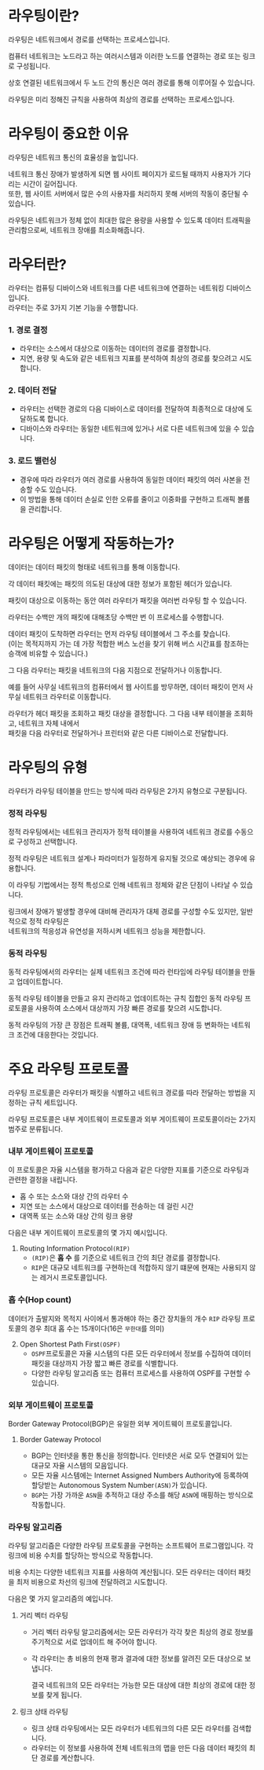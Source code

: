 라우팅이란?
========================================================================

라우팅은 네트워크에서 경로를 선택하는 프로세스입니다.  

컴퓨터 네트워크는 노드라고 하는 여러시스템과 이러한 노드를 연결하는 경로 또는 링크로 구성됩니다.  

상호 연결된 네트워크에서 두 노드 간의 통신은 여러 경로를 통해 이루어질 수 있습니다.  

라우팅은 미리 정해진 규칙을 사용하여 최상의 경로를 선택하는 프로세스입니다.

라우팅이 중요한 이유
========================================================================

라우팅은 네트워크 통신의 효율성을 높입니다.  

네트워크 통신 장애가 발생하게 되면 웹 사이트 페이지가 로드될 때까지 사용자가 기다리는 시간이 길어집니다.  
또한, 웹 사이트 서버에서 많은 수의 사용자를 처리하지 못해 서버의 작동이 중단될 수 있습니다.  

라우팅은 네트워크가 정체 없이 최대한 많은 용량을 사용할 수 있도록 데이터 트래픽을 관리함으로써, 네트워크 장애를 최소화해줍니다.

라우터란?
========================================================================

라우터는 컴퓨팅 디바이스와 네트워크를 다른 네트워크에 연결하는 네트워킹 디바이스입니다.  
라우터는 주로 3가지 기본 기능을 수행합니다.  

### 1. 경로 결정

  * 라우터는 소스에서 대상으로 이동하는 데이터의 경로를 결정합니다.
  * 지연, 용량 및 속도와 같은 네트워크 지표를 분석하여 최상의 경로를 찾으려고 시도합니다.

### 2. 데이터 전달

  * 라우터는 선택한 경로의 다음 디바이스로 데이터를 전달하여 최종적으로 대상에 도달하도록 합니다.
  * 디바이스와 라우터는 동일한 네트워크에 있거나 서로 다른 네트워크에 있을 수 있습니다.

### 3. 로드 밸런싱

  * 경우에 따라 라우터가 여러 경로를 사용하여 동일한 데이터 패킷의 여러 사본을 전송할 수도 있습니다.
  * 이 방법을 통해 데이터 손실로 인한 오류를 줄이고 이중화를 구현하고 트래픽 볼륨을 관리합니다.

라우팅은 어떻게 작동하는가?
========================================================================

데이터는 데이터 패킷의 형태로 네트워크를 통해 이동합니다.  

각 데이터 패킷에는 패킷의 의도된 대상에 대한 정보가 포함된 헤더가 있습니다.  

패킷이 대상으로 이동하는 동안 여러 라우터가 패킷을 여러번 라우팅 할 수 있습니다.  

라우터는 수백만 개의 패킷에 대해초당 수백만 번 이 프로세스를 수행합니다.  

데이터 패킷이 도착하면 라우터는 먼저 라우팅 테이블에서 그 주소를 찾습니다.  
(이는 목적지까지 가는 데 가장 적합한 버스 노선을 찾기 위해 버스 시간표를 참조하는 승객에 비유할 수 있습니다.)  

그 다음 라우터는 패킷을 네트워크의 다음 지점으로 전달하거나 이동합니다.  

예를 들어 사무실 네트워크의 컴퓨터에서 웹 사이트를 방무하면, 데이터 패킷이 먼저 사무실 네트워크 라우터로 이동합니다.  

라우터가 헤더 패킷을 조회하고 패킷 대상을 결정합니다. 그 다음 내부 테이블을 조회하고, 네트워크 자체 내에서  
패킷을 다음 라우터로 전달하거나 프린터와 같은 다른 디바이스로 전달합니다.

라우팅의 유형
=======================================================================

라우터가 라우팅 테이블을 만드는 방식에 따라 라우팅은 2가지 유형으로 구분됩니다.

### 정적 라우팅

정적 라우팅에서는 네트워크 관리자가 정적 테이블을 사용하여 네트워크 경로를 수동으로 구성하고 선택합니다.  

정적 라우팅은 네트워크 설계나 파라미터가 일정하게 유지될 것으로 예상되는 경우에 유용합니다.  

이 라우팅 기법에서는 정적 특성으로 인해 네트워크 정체와 같은 단점이 나타날 수 있습니다.  

링크에서 장애가 발생할 경우에 대비해 관리자가 대체 경로를 구성할 수도 있지만, 일반적으로 정적 라우팅은  
네트워크의 적응성과 유연성을 저하시켜 네트워크 성능을 제한합니다.

### 동적 라우팅

동적 라우팅에서의 라우터는 실제 네트워크 조건에 따라 런타임에 라우팅 테이블을 만들고 업데이트합니다.  

동적 라우팅 테이블을 만들고 유지 관리하고 업데이트하는 규칙 집합인 동적 라우팅 프로토콜을 사용하여 소스에서 대상까지 가장 빠른 경로를 찾으려 시도합니다.  

동적 라우팅의 가장 큰 장점은 트래픽 볼륨, 대역폭, 네트워크 장애 등 변화하는 네트워크 조건에 대응한다는 것입니다.

주요 라우팅 프로토콜
=======================================================================

라우팅 프로토콜은 라우터가 패킷을 식별하고 네트워크 경로를 따라 전달하는 방법을 지정하는 규칙 세트입니다.  

라우팅 프로토콜은 내부 게이트웨이 프로토콜과 외부 게이트웨이 프로토콜이라는 2가지 범주로 분류됩니다.

### 내부 게이트웨이 프로토콜

이 프로토콜은 자율 시스템을 평가하고 다음과 같은 다양한 지표를 기준으로 라우팅과 관련한 결정을 내립니다.

  * 홉 수 또는 소스와 대상 간의 라우터 수
  * 지연 또는 소스에서 대상으로 데이터를 전송하는 데 걸린 시간
  * 대역폭 또는 소스와 대상 간의 링크 용량

다음은 내부 게이트웨이 프로토콜의 몇 가지 예시입니다.

 1. Routing Information Protocol`(RIP)`
    * `(RIP)`은 __홉 수__ 를 기준으로 네트워크 간의 최단 경로를 결정합니다.
    * `RIP`은 대규모 네트워크를 구현하는데 적합하지 않기 떄문에 현재는 사용되지 않는 레거시 프로토콜입니다.
   
### 홉 수(Hop count)
데이터가 출발지와 목적지 사이에서 통과해야 하는 중간 장치들의 개수
`RIP` 라우팅 프로토콜의 경우 최대 홉 수는 15개이다(16은 `무한대`를 의미)

 2. Open Shortest Path First`(OSPF)`
    * `OSPF`프로토콜은 자율 시스템의 다른 모든 라우터에서 정보를 수집하여 데이터 패킷을 대상까지 가장 짧고 빠른 경로를 식별합니다.
    * 다양한 라우팅 알고리즘 또는 컴퓨터 프로세스를 사용하여 OSPF를 구현할 수 있습니다.
   
### 외부 게이트웨이 프로토콜

Border Gateway Protocol(BGP)은 유일한 외부 게이트웨이 프로토콜입니다.

 1. Border Gateway Protocol

    * BGP는 인터넷을 통한 통신을 정의합니다. 인터넷은 서로 모두 연결되어 있는 대규모 자율 시스템의 모음입니다.
    * 모든 자율 시스템에는 Internet Assigned Numbers Authority에 등록하여 할당받는 Autonomous System Number`(ASN)`가 있습니다.
    * `BGP`는 가장 가까운 `ASN`을 추적하고 대상 주소를 해당 `ASN`에 매핑하는 방식으로 작동합니다.
   
### 라우팅 알고리즘

  라우팅 알고리즘은 다양한 라우팅 프로토콜을 구현하는 소프트웨어 프로그램입니다. 각 링크에 비용 수치를 할당하는 방식으로 작동합니다.  

  비용 수치는 다양한 네트워크 지표를 사용하여 계산됩니다. 모든 라우터는 데이터 패킷을 최저 비용으로 차선의 링크에 전달하려고 시도합니다.  

  다음은 몇 가지 알고리즘의 예입니다.  

  1. 거리 벡터 라우팅

     * 거리 벡터 라우팅 알고리즘에서는 모든 라우터가 각각 찾은 최상의 경로 정보를 주기적으로 서로 업데이트 해 주어야 합니다.
     * 각 라우터는 총 비용의 현재 평과 결과에 대한 정보를 알려진 모든 대상으로 보냅니다.

       결국 네트워크의 모든 라우터는 가능한 모든 대상에 대한 최상의 경로에 대한 정보를 찾게 됩니다.

  2. 링크 상태 라우팅

     * 링크 상태 라우팅에서는 모든 라우터가 네트워크의 다른 모든 라우터를 검색합니다.
     * 라우터는 이 정보를 사용하여 전체 네트워크의 맵을 만든 다음 데이터 패킷의 최단 경로를 계산합니다.
      
    

